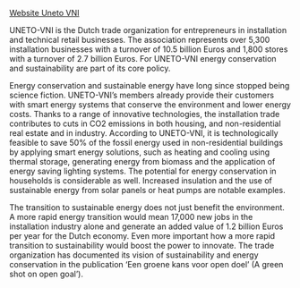 [Website Uneto VNI](http://www.uneto-vni.nl)

UNETO-VNI is the Dutch trade organization for entrepreneurs in installation and technical retail businesses. The association represents over 5,300 installation businesses with a turnover of 10.5 billion Euros and 1,800 stores with a turnover of 2.7 billion Euros. For UNETO-VNI energy conservation and sustainability are part of its core policy.

Energy conservation and sustainable energy have long since stopped being science fiction. UNETO-VNI’s members already provide their customers with smart energy systems that conserve the environment and lower energy costs. Thanks to a range of innovative technologies, the installation trade contributes to cuts in CO2 emissions in both housing, and non-residential real estate and in industry. According to UNETO-VNI, it is technologically feasible to save 50% of the fossil energy used in non-residential buildings by applying smart energy solutions, such as heating and cooling using thermal storage, generating energy from biomass and the application of energy saving lighting systems. The potential for energy conservation in households is considerable as well. Increased insulation and the use of sustainable energy from solar panels or heat pumps are notable examples.

The transition to sustainable energy does not just benefit the environment. A more rapid energy transition would mean 17,000 new jobs in the installation industry alone and generate an added value of 1.2 billion Euros per year for the Dutch economy. Even more important how a more rapid transition to sustainability would boost the power to innovate. The trade organization has documented its vision of sustainability and energy conservation in the publication ‘Een groene kans voor open doel’ (A green shot on open goal’).